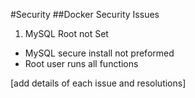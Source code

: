 #Security
##Docker Security Issues

1.	MySQL Root not Set
*	MySQL secure install not preformed 
*	Root user runs all functions

[add details of each issue and resolutions]
